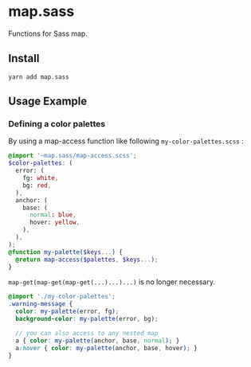 # map.sass

Functions for Sass map.

## Install

```
yarn add map.sass
```

## Usage Example

### Defining a color palettes

By using a map-access function like following `my-color-palettes.scss` :

```scss
@import '~map.sass/map-access.scss';
$color-palettes: (
  error: (
    fg: white,
    bg: red,
  ),
  anchor: (
    base: (
      normal: blue,
      hover: yellow,
    ),
  ),
);
@function my-palette($keys...) {
  @return map-access($palettes, $keys...);
}
```

`map-get(map-get(map-get(...)...)...)` is no longer necessary.

```scss
@import './my-color-palettes';
.warning-message {
  color: my-palette(error, fg);
  background-color: my-palette(error, bg);

  // you can also access to any nested map
  a { color: my-palette(anchor, base, normal); }
  a:hover { color: my-palette(anchor, base, hover); }
}
```
